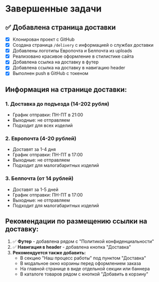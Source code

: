 # Завершенные задачи

## ✅ Добавлена страница доставки

- [x] Клонирован проект с GitHub
- [x] Создана страница `/delivery` с информацией о службах доставки
- [x] Добавлены логотипы Европочта и Белпочта из uploads
- [x] Реализовано красивое оформление в стилистике сайта
- [x] Добавлена ссылка на доставку в футер
- [x] Добавлена ссылка на доставку в навигацию header
- [x] Выполнен push в GitHub с токеном

## Информация на странице доставки:

### 1. Доставка до подъезда (14-202 рубля)
- График отправки: ПН-ПТ в 21:00
- Выходные: не отправляем
- Подходит для всех изделий

### 2. Европочта (4-20 рублей)
- Доставят за 1-4 дня
- График отправки: ПН-ПТ в 17:00
- Выходные: не отправляем
- Подходит для малогабаритных изделий

### 3. Белпочта (от 14 рублей)
- Доставят за 1-5 дней
- График отправки: ПН-ПТ в 17:00
- Выходные: не отправляем
- Подходит для малогабаритных изделий

## Рекомендации по размещению ссылки на доставку:

1. ✅ **Футер** - добавлена рядом с "Политикой конфиденциальности"
2. ✅ **Навигация в header** - добавлена кнопка "Доставка"
3. **Рекомендуется также добавить:**
   - В секцию "Наш процесс работы" под пунктом "Доставка"
   - В модальное окно корзины перед оформлением заказа
   - На главной странице в виде отдельной секции или баннера
   - В каталоге товаров рядом с кнопкой "Добавить в корзину"
